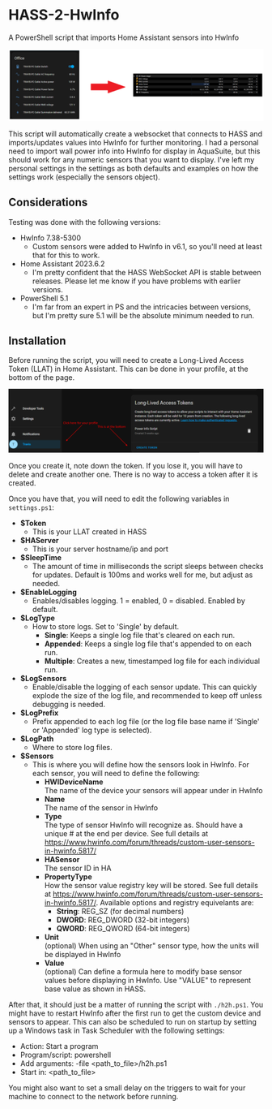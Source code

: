 # HASS-2-HwInfo
A PowerShell script that imports Home Assistant sensors into HwInfo

![HASS-2-HwInfo](introimg.png)

This script will automatically create a websocket that connects to HASS and imports/updates values into HwInfo for further monitoring. I had a personal need to import wall power info into HwInfo for display in AquaSuite, but this should work for any numeric sensors that you want to display. I've left my personal settings in the settings as both defaults and examples on how the settings work (especially the sensors object).

## Considerations
Testing was done with the following versions:

* HwInfo 7.38-5300
    * Custom sensors were added to HwInfo in v6.1, so you'll need at least that for this to work.
* Home Assistant 2023.6.2
    * I'm pretty confident that the HASS WebSocket API is stable between releases. Please let me know if you have problems with earlier versions.
* PowerShell 5.1
    * I'm far from an expert in PS and the intricacies between versions, but I'm pretty sure 5.1 will be the absolute minimum needed to run.



## Installation
Before running the script, you will need to create a Long-Lived Access Token (LLAT) in Home Assistant. This can be done in your profile, at the bottom of the page.

![How to find LLAT](ha_llat.png)

Once you create it, note down the token. If you lose it, you will have to delete and create another one. There is no way to access a token after it is created.

Once you have that, you will need to edit the following variables in ```settings.ps1```:
* **$Token**
    * This is your LLAT created in HASS
* **$HAServer**
    * This is your server hostname/ip and port
* **$SleepTime**
    * The amount of time in milliseconds the script sleeps between checks for updates. Default is 100ms and works well for me, but adjust as needed.
* **$EnableLogging**
    * Enables/disables logging. 1 = enabled, 0 = disabled. Enabled by default.
* **$LogType**
    * How to store logs. Set to 'Single' by default.
        * **Single**: Keeps a single log file that's cleared on each run.
        * **Appended**: Keeps a single log file that's appended to on each run.
        * **Multiple**: Creates a new, timestamped log file for each individual run.
* **$LogSensors**
    * Enable/disable the logging of each sensor update. This can quickly explode the size of the log file, and recommended to keep off unless debugging is needed.
* **$LogPrefix**
    * Prefix appended to each log file (or the log file base name if 'Single' or 'Appended' log type is selected).
* **$LogPath**
    * Where to store log files.
* **$Sensors**
    * This is where you will define how the sensors look in HwInfo. For each sensor, you will need to define the following:
        * **HWIDeviceName**   
             The name of the device your sensors will appear under in HwInfo
        * **Name**           
            The name of the sensor in HwInfo
        * **Type**           
            The type of sensor HwInfo will recognize as. Should have a unique # at the end per device. See full details at https://www.hwinfo.com/forum/threads/custom-user-sensors-in-hwinfo.5817/
        * **HASensor**       
            The sensor ID in HA
        * **PropertyType**  
            How the sensor value registry key will be stored. See full details at https://www.hwinfo.com/forum/threads/custom-user-sensors-in-hwinfo.5817/. Available options and registry equivelants are:
            * **String**: REG_SZ (for decimal numbers)
            * **DWORD**: REG_DWORD (32-bit integers)
            * **QWORD**: REG_QWORD (64-bit integers)
        * **Unit**           
            (optional) When using an "Other" sensor type, how the units will be displayed in HwInfo
        * **Value**          
            (optional) Can define a formula here to modify base sensor values before displaying in HwInfo. Use "VALUE" to represent base value as shown in HASS.

After that, it should just be a matter of running the script with ```./h2h.ps1```. You might have to restart HwInfo after the first run to get the custom device and sensors to appear. This can also be scheduled to run on startup by setting up a Windows task in Task Scheduler with the following settings:
* Action: Start a program
* Program/script: powershell
* Add arguments: -file <path_to_file>/h2h.ps1
* Start in: <path_to_file>

You might also want to set a small delay on the triggers to wait for your machine to connect to the network before running.